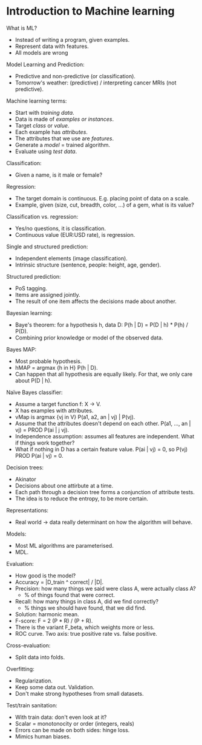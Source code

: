 # Introduction to Machine learning

What is ML?
* Instead of writing a program, given examples.
* Represent data with features.
* All models are wrong

Model Learning and Prediction:
* Predictive and non-predictive (or classification).
* Tomorrow's weather: (predictive) / interpreting cancer MRIs (not predictive).

Machine learning terms:
* Start with _training data_.
* Data is made of _examples or instances_.
* Target _class_ or _value_.
* Each example has _attributes_.
* The attributes that we use are _features_.
* Generate a _model_ = trained algorithm.
* Evaluate using _test data_.

Classification:
* Given a name, is it male or female?

Regression:
* The target domain is continuous. E.g. placing point of data on a scale.
* Example, given (size, cut, breadth, color, ...) of a gem, what is its value?

Classification vs. regression:
* Yes/no questions, it is classification.
* Continuous value (EUR:USD rate), is regression.

Single and structured prediction:
* Independent elements (image classification).
* Intrinsic structure (sentence, people: height, age, gender).

Structured prediction:
* PoS tagging.
* Items are assigned jointly.
* The result of one item affects the decisions made about another.

Bayesian learning:
* Baye's theorem: for a hypothesis h, data D: P(h | D) = P(D | h) * P(h) / P(D).
* Combining prior knowledge or model of the observed data.

Bayes MAP:
* Most probable hypothesis.
* hMAP = argmax {h in H} P(h | D).
* Can happen that all hypothesis are equally likely. For that, we only care about P(D | h).

Naïve Bayes classifier:
* Assume a target function f: X → V.
* X has examples with attributes.
* vMap is argmax {vj in V} P(a1, a2, an | vj) | P(vj).
* Assume that the attributes doesn't depend on each other. P(a1, ..., an | vj) = PROD P(ai | j
vj).
* Independence assumption: assumes all features are independent. What if things work together?
* What if nothing in D has a certain feature value. P(ai | vj) = 0, so P(vj) PROD P(ai | vj) = 0.

Decision trees:
* Akinator
* Decisions about one attirbute at a time.
* Each path through a decision tree forms a conjunction of attribute tests.
* The idea is to reduce the entropy, to be more certain.

Representations:
* Real world → data really determinant on how the algorithm will behave.

Models:
* Most ML algorithms are parameterised. 
* MDL.

Evaluation:
* How good is the model?
* Accuracy = |D_train ^ correct| / |D|.
* Precision: how many things we said were class A, were actually class A?
    * % of things found that were correct.
* Recall: how many things in class A, did we find correctly?
    * % things we should have found, that we did find.
* Solution: harmonic mean.
* F-score: F = 2 (P * R) / (P + R).
* There is the variant F_beta, which weights more or less.
* ROC curve. Two axis: true positive rate vs. false positive.

Cross-evaluation:
* Split data into folds.

Overfitting:
* Regularization.
* Keep some data out. Validation.
* Don't make strong hypotheses from small datasets.

Test/train sanitation:
* With train data: don't even look at it?
* Scalar = monotonocity or order (integers, reals)
* Errors can be made on both sides: hinge loss.
* Mimics human biases.

